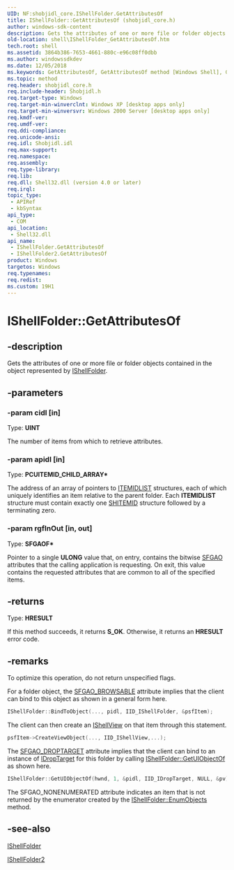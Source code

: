 ```yaml
---
UID: NF:shobjidl_core.IShellFolder.GetAttributesOf
title: IShellFolder::GetAttributesOf (shobjidl_core.h)
author: windows-sdk-content
description: Gets the attributes of one or more file or folder objects contained in the object represented by IShellFolder.
old-location: shell\IShellFolder_GetAttributesOf.htm
tech.root: shell
ms.assetid: 3864b386-7653-4661-880c-e96c08ff0dbb
ms.author: windowssdkdev
ms.date: 12/05/2018
ms.keywords: GetAttributesOf, GetAttributesOf method [Windows Shell], GetAttributesOf method [Windows Shell],IShellFolder interface, GetAttributesOf method [Windows Shell],IShellFolder2 interface, IShellFolder interface [Windows Shell],GetAttributesOf method, IShellFolder.GetAttributesOf, IShellFolder2 interface [Windows Shell],GetAttributesOf method, IShellFolder2::GetAttributesOf, IShellFolder::GetAttributesOf, _win32_IShellFolder_GetAttributesOf, shell.IShellFolder_GetAttributesOf, shobjidl_core/IShellFolder2::GetAttributesOf, shobjidl_core/IShellFolder::GetAttributesOf
ms.topic: method
req.header: shobjidl_core.h
req.include-header: Shobjidl.h
req.target-type: Windows
req.target-min-winverclnt: Windows XP [desktop apps only]
req.target-min-winversvr: Windows 2000 Server [desktop apps only]
req.kmdf-ver: 
req.umdf-ver: 
req.ddi-compliance: 
req.unicode-ansi: 
req.idl: Shobjidl.idl
req.max-support: 
req.namespace: 
req.assembly: 
req.type-library: 
req.lib: 
req.dll: Shell32.dll (version 4.0 or later)
req.irql: 
topic_type:
 - APIRef
 - kbSyntax
api_type:
 - COM
api_location:
 - Shell32.dll
api_name:
 - IShellFolder.GetAttributesOf
 - IShellFolder2.GetAttributesOf
product: Windows
targetos: Windows
req.typenames: 
req.redist: 
ms.custom: 19H1
---
```


# IShellFolder::GetAttributesOf


## -description


Gets the attributes of one or more file or folder objects contained in the object represented by <a href="https://docs.microsoft.com/windows/desktop/api/shobjidl_core/nn-shobjidl_core-ishellfolder">IShellFolder</a>.


## -parameters




### -param cidl [in]

Type: <b>UINT</b>

The number of items from which to retrieve attributes.


### -param apidl [in]

Type: <b>PCUITEMID_CHILD_ARRAY*</b>

The address of an array of pointers to <a href="https://docs.microsoft.com/windows/desktop/api/shtypes/ns-shtypes-_itemidlist">ITEMIDLIST</a> structures, each of which uniquely identifies an item relative to the parent folder. Each <b>ITEMIDLIST</b> structure must contain exactly one <a href="https://docs.microsoft.com/windows/desktop/api/shtypes/ns-shtypes-_shitemid">SHITEMID</a> structure followed by a terminating zero.


### -param rgfInOut [in, out]

Type: <b>SFGAOF*</b>

Pointer to a single <b>ULONG</b> value that, on entry, contains the bitwise <a href="https://docs.microsoft.com/windows/desktop/shell/sfgao">SFGAO</a> attributes that the calling application is requesting. On exit, this value contains the requested attributes that are common to all of the specified items.


## -returns



Type: <b>HRESULT</b>

If this method succeeds, it returns <b xmlns:loc="http://microsoft.com/wdcml/l10n">S_OK</b>. Otherwise, it returns an <b xmlns:loc="http://microsoft.com/wdcml/l10n">HRESULT</b> error code.




## -remarks



To optimize this operation, do not return unspecified flags.

For a folder object, the <a href="https://docs.microsoft.com/windows/desktop/shell/sfgao">SFGAO_BROWSABLE</a> attribute implies that the client can bind to this object as shown in a general form here.


```cpp
IShellFolder::BindToObject(..., pidl, IID_IShellFolder, &psfItem);

```


The client can then create an <a href="https://docs.microsoft.com/windows/desktop/api/shobjidl_core/nn-shobjidl_core-ishellview">IShellView</a> on that item through this statement.


```cpp
psfItem->CreateViewObject(..., IID_IShellView,...);

```


The <a href="https://docs.microsoft.com/windows/desktop/shell/sfgao">SFGAO_DROPTARGET</a> attribute implies that the client can bind to an instance of <a href="https://docs.microsoft.com/windows/desktop/api/oleidl/nn-oleidl-idroptarget">IDropTarget</a> for this folder by calling <a href="https://docs.microsoft.com/windows/desktop/api/shobjidl_core/nf-shobjidl_core-ishellfolder-getuiobjectof">IShellFolder::GetUIObjectOf</a> as shown here.

                


```cpp
IShellFolder::GetUIObjectOf(hwnd, 1, &pidl, IID_IDropTarget, NULL, &pv)

```


The SFGAO_NONENUMERATED attribute indicates an item that is not returned by the enumerator created by the <a href="https://docs.microsoft.com/windows/desktop/api/shobjidl_core/nf-shobjidl_core-ishellfolder-enumobjects">IShellFolder::EnumObjects</a> method.




## -see-also




<a href="https://docs.microsoft.com/windows/desktop/api/shobjidl_core/nn-shobjidl_core-ishellfolder">IShellFolder</a>



<a href="https://docs.microsoft.com/windows/desktop/api/shobjidl_core/nn-shobjidl_core-ishellfolder2">IShellFolder2</a>
 

 

